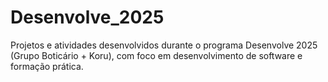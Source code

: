 # Desenvolve_2025
Projetos e atividades desenvolvidos durante o programa Desenvolve 2025 (Grupo Boticário + Koru), com foco em desenvolvimento de software e formação prática.

